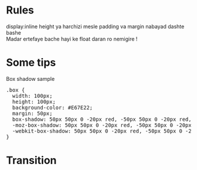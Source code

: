 <h1>Rules</h1>
display:inline height ya harchizi mesle padding va margin nabayad dashte bashe<br />
Madar ertefaye bache hayi ke float daran ro nemigire !
<h1>Some tips</h1>
Box shadow sample<br />
<pre>
.box {
  width: 100px;
  height: 100px;
  background-color: #E67E22;
  margin: 50px;
  box-shadow: 50px 50px 0 -20px red, -50px 50px 0 -20px red,50px -50px -20px red, -50px -50px -20px red;
  -moz-box-shadow: 50px 50px 0 -20px red, -50px 50px 0 -20px red,50px -50px -20px red, -50px -50px -20px red;
  -webkit-box-shadow: 50px 50px 0 -20px red, -50px 50px 0 -20px red,50px -50px -20px red, -50px -50px -20px red;
}
</pre>

<h1>Transition</h1>
